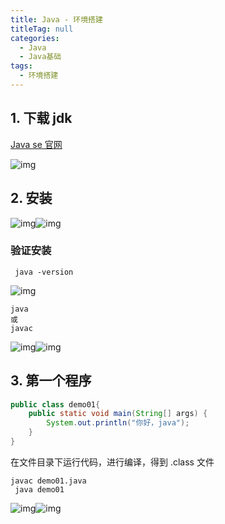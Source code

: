 ```yaml
---
title: Java - 环境搭建
titleTag: null
categories: 
  - Java
  - Java基础
tags: 
  - 环境搭建
---
```


## 1. 下载 jdk

[Java se 官网](https://www.oracle.com/java/technologies/javase/jdk11-archive-downloads.html)

![img](https://pupper.com.cn/img/1649753553759-89208cf0-d122-44df-98cf-33b2a5fcef76.png)

## 2. 安装

![img](https://pupper.com.cn/img/1649753943270-bb33f865-e843-4462-bf45-5d48741b1a6f.png)![img](https://pupper.com.cn/img/1649753856171-7eb71411-8570-4514-81e8-36f4c21bfeac.png)

### 验证安装

```shell
 java -version
```

![img](https://pupper.com.cn/img/1649754199672-703032fe-ca43-425e-977a-9e3e642ac7e4.png)

```shell
java
或
javac
```

![img](https://pupper.com.cn/img/1649754280944-42db6c66-b4e6-410d-a07f-a2736c6c9388.png)![img](https://pupper.com.cn/img/1649754294273-90c87ea9-ef08-4e5f-a1c9-39262070581e.png)

## 3. 第一个程序

```java
public class demo01{
	public static void main(String[] args) {
		System.out.println("你好，java");
	}
}
```

在文件目录下运行代码，进行编译，得到 .class 文件

```shell
javac demo01.java
 java demo01
```

![img](https://pupper.com.cn/img/1649754758241-a5091d47-f0e4-466a-9b76-0000d3aed17d.png)![img](https://pupper.com.cn/img/1649754884588-78586594-f8ab-40e3-a917-e944110676f2.png)

